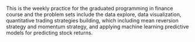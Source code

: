 This is the weekly practice for the graduated programming in finance course and the problem sets include the data explore, data visualization, quantitative trading strategies building, which including mean reversion strategy and momentum strategy, and applying machine learning predictive models for predicting stock returns.
